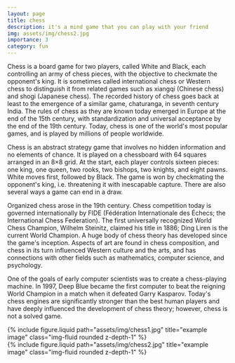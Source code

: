 ```yaml
---
layout: page
title: chess
description: it's a mind game that you can play with your friend
img: assets/img/chess2.jpg
importance: 3
category: fun
---
```


Chess is a board game for two players, called White and Black, each controlling an army of chess pieces, with the objective to checkmate the opponent's king. It is sometimes called international chess or Western chess to distinguish it from related games such as xiangqi (Chinese chess) and shogi (Japanese chess). The recorded history of chess goes back at least to the emergence of a similar game, chaturanga, in seventh century India. The rules of chess as they are known today emerged in Europe at the end of the 15th century, with standardization and universal acceptance by the end of the 19th century. Today, chess is one of the world's most popular games, and is played by millions of people worldwide.

Chess is an abstract strategy game that involves no hidden information and no elements of chance. It is played on a chessboard with 64 squares arranged in an 8×8 grid. At the start, each player controls sixteen pieces: one king, one queen, two rooks, two bishops, two knights, and eight pawns. White moves first, followed by Black. The game is won by checkmating the opponent's king, i.e. threatening it with inescapable capture. There are also several ways a game can end in a draw.

Organized chess arose in the 19th century. Chess competition today is governed internationally by FIDE (Fédération Internationale des Échecs; the International Chess Federation). The first universally recognized World Chess Champion, Wilhelm Steinitz, claimed his title in 1886; Ding Liren is the current World Champion. A huge body of chess theory has developed since the game's inception. Aspects of art are found in chess composition, and chess in its turn influenced Western culture and the arts, and has connections with other fields such as mathematics, computer science, and psychology.

One of the goals of early computer scientists was to create a chess-playing machine. In 1997, Deep Blue became the first computer to beat the reigning World Champion in a match when it defeated Garry Kasparov. Today's chess engines are significantly stronger than the best human players and have deeply influenced the development of chess theory; however, chess is not a solved game.

<div class="row">
    <div class="col-sm mt-3 mt-md-0">
        {% include figure.liquid path="assets/img/chess1.jpg" title="example image" class="img-fluid rounded z-depth-1" %}
    </div>
    <div class="col-sm mt-3 mt-md-0">
        {% include figure.liquid path="assets/img/chess2.jpg" title="example image" class="img-fluid rounded z-depth-1" %}
    </div>
</div>
